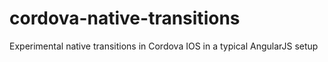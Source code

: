 cordova-native-transitions
==========================

Experimental native transitions in Cordova IOS in a typical AngularJS setup
